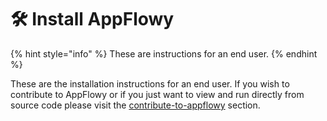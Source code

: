 # 🛠 Install AppFlowy

{% hint style="info" %}
These are instructions for an end user.
{% endhint %}

These are the installation instructions for an end user.  If you wish to contribute to AppFlowy or if you just want to view and run directly from source code please visit the [contribute-to-appflowy](../contribute-to-appflowy/ "mention") section.
